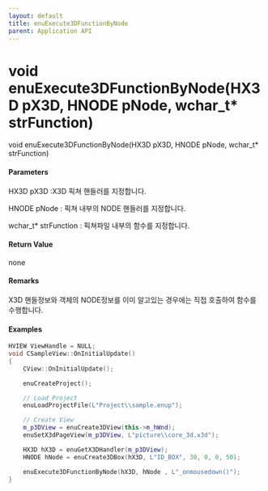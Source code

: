 ```yaml
---
layout: default
title: enuExecute3DFunctionByNode
parent: Application API
---
```

# void enuExecute3DFunctionByNode\(HX3D pX3D, HNODE pNode, wchar\_t\* strFunction\)

void enuExecute3DFunctionByNode\(HX3D pX3D, HNODE pNode, wchar\_t\* strFunction\)

#### Parameters

HX3D pX3D :X3D 픽쳐 핸들러를 지정합니다.

HNODE pNode : 픽쳐 내부의 NODE 핸들러를 지정합니다.

wchar\_t\* strFunction : 픽쳐파일 내부의 함수를 지정합니다.

#### Return Value

none

#### Remarks

X3D 핸들정보와 객체의 NODE정보를 이미 알고있는 경우에는 직접 호출하여 함수를 수행합니다.

#### Examples

```cpp
HVIEW ViewHandle = NULL; 
void CSampleView::OnInitialUpdate() 
{ 
    CView::OnInitialUpdate(); 

    enuCreateProject(); 

    // Load Project
    enuLoadProjectFile(L"Project\\sample.enup"); 

    // Create View
    m_p3DView = enuCreate3DView(this->m_hWnd);
    enuSetX3dPageView(m_p3DView, L"picture\\core_3d.x3d");

    HX3D hX3D = enuGetX3DHandler(m_p3DView);
    HNODE hNode = enuCreate3DBox(hX3D, L"ID_BOX", 30, 0, 0, 50);

    enuExecute3DFunctionByNode(hX3D, hNode , L"_onmousedown()"); 
}
```



